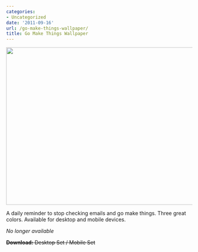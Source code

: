 ```yaml
---
categories:
- Uncategorized
date: '2011-09-16'
url: /go-make-things-wallpaper/
title: Go Make Things Wallpaper
---
```


<img src="https://gomakethings.com/wp-content/uploads/2011/09/Wallpaper.png" alt="" title="Wallpaper" width="560" height="425" class="aligncenter size-full wp-image-1506" />

A daily reminder to stop checking emails and go make things. Three great colors. Available for desktop and mobile devices.

<em>No longer available</em>

<del datetime="2012-04-19T12:05:15+00:00"><strong>Download:</strong> Desktop Set / Mobile Set</del>